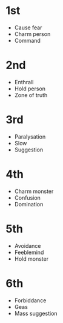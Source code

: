 # 1st
- Cause fear
- Charm person
- Command

# 2nd
- Enthrall
- Hold person
- Zone of truth

# 3rd
- Paralysation
- Slow
- Suggestion

# 4th
- Charm monster
- Confusion
- Domination

# 5th
- Avoidance
- Feeblemind
- Hold monster

# 6th
- Forbiddance
- Geas
- Mass suggestion